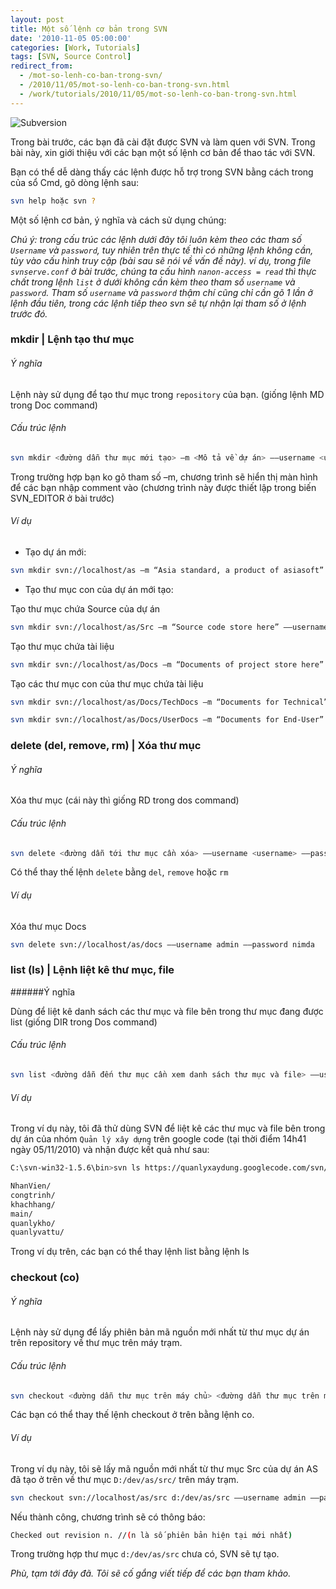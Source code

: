 ```yaml
---
layout: post
title: Một số lệnh cơ bản trong SVN
date: '2010-11-05 05:00:00'
categories: [Work, Tutorials]
tags: [SVN, Source Control]
redirect_from: 
  - /mot-so-lenh-co-ban-trong-svn/
  - /2010/11/05/mot-so-lenh-co-ban-trong-svn.html
  - /work/tutorials/2010/11/05/mot-so-lenh-co-ban-trong-svn.html
---
```


![Subversion](https://trinhvanchung.files.wordpress.com/2010/11/image_thumb.png?w=396&h=58)

Trong bài trước, các bạn đã cài đặt được SVN và làm quen với SVN. Trong bài này, xin giới thiệu với các bạn một số lệnh cơ bản để thao tác với SVN.

Bạn có thể dễ dàng thấy các lệnh được hỗ trợ trong SVN bằng cách trong của sổ Cmd, gõ dòng lệnh sau:

~~~ bash
svn help hoặc svn ?
~~~

Một số lệnh cơ bản, ý nghĩa và cách sử dụng chúng:

*Chú ý: trong cấu trúc các lệnh dưới đây tôi luôn kèm theo các tham số `Username` và `password`, tuy nhiên trên thực tế thì có những lệnh không cần, tùy vào cấu hình truy cập (bài sau sẽ nói về vấn đề này). ví dụ, trong file `svnserve.conf` ở bài trước, chúng ta cấu hình `nanon-access = read` thì thực chất trong lệnh `list` ở dưới không cần kèm theo tham số `username` và `password`. Tham số `username` và `password` thậm chí cũng chỉ cần gõ 1 lần ở lệnh đầu tiên, trong các lệnh tiếp theo svn sẽ tự nhận lại tham số ở lệnh trước đó.*

### mkdir | Lệnh tạo thư mục
###### Ý nghĩa
Lệnh này sử dụng để tạo thư mục trong `repository` của bạn. (giống lệnh MD trong Doc command)

###### Cấu trúc lệnh

~~~ bash
svn mkdir <đường dẫn thư mục mới tạo> –m <Mô tả về dự án> ––username <username> ––password <password>
~~~

Trong trường hợp bạn ko gõ tham số –m, chương trình sẽ hiển thị màn hình để các bạn nhập comment vào (chương trình này được thiết lập trong biến SVN_EDITOR ở bài trước)

###### Ví dụ
* Tạo dự án mới:

~~~ bash
svn mkdir svn://localhost/as –m “Asia standard, a product of asiasoft” ––username admin ––password nimda
~~~

* Tạo thư mục con của dự án mới tạo:

Tạo thư mục chứa Source của dự án

~~~ bash 
svn mkdir svn://localhost/as/Src –m “Source code store here” ––username admin ––password nimda
~~~

Tạo thư mục chứa tài liệu  

~~~ bash
svn mkdir svn://localhost/as/Docs –m “Documents of project store here” ––username admin ––password nimda
~~~

Tạo các thư mục con của thư mục chứa tài liệu

~~~ bash
svn mkdir svn://localhost/as/Docs/TechDocs –m “Documents for Technical” ––username admin ––password nimda

svn mkdir svn://localhost/as/Docs/UserDocs –m “Documents for End-User” ––username admin ––password nimda
~~~

### delete (del, remove, rm) | Xóa thư mục 
###### Ý nghĩa
Xóa thư mục (cái này thì giống RD trong dos command)

###### Cấu trúc lệnh

~~~ bash
svn delete <đường dẫn tới thư mục cần xóa> ––username <username> ––password <password>
~~~

Có thể thay thế lệnh `delete` bằng `del`, `remove` hoặc `rm`

###### Ví dụ

Xóa thư mục Docs

~~~ bash
svn delete svn://localhost/as/docs ––username admin ––password nimda
~~~

### list (ls) | Lệnh liệt kê thư mục, file
######Ý nghĩa

Dùng để liệt kê danh sách các thư mục và file bên trong thư mục đang được list (giống DIR trong Dos command)

###### Cấu trúc lệnh

~~~ bash
svn list <đường dẫn đến thư mục cần xem danh sách thư mục và file> ––username <username> ––password <password>
~~~
###### Ví dụ

Trong ví dụ này, tôi đã thử dùng SVN để liệt kê các thư mục và file bên trong dự án của nhóm `Quản lý xây dựng` trên google code (tại thời điểm 14h41 ngày 05/11/2010) và nhận được kết quả như sau:

~~~ bash
C:\svn-win32-1.5.6\bin>svn ls https://quanlyxaydung.googlecode.com/svn/trunk/code/

NhanVien/
congtrinh/
khachhang/
main/
quanlykho/
quanlyvattu/
~~~

Trong ví dụ trên, các bạn có thể thay lệnh list bằng lệnh ls

### checkout (co)
###### Ý nghĩa
Lệnh này sử dụng để lấy phiên bản mã nguồn mới nhất từ thư mục dự án trên repository về thư mục trên máy trạm.

###### Cấu trúc lệnh
~~~ bash
svn checkout <đường dẫn thư mục trên máy chủ> <đường dẫn thư mục trên máy trạm> ––username <username> ––password  <password>
~~~

Các bạn có thể thay thế lệnh checkout ở trên bằng lệnh co.

###### Ví dụ

Trong ví dụ này, tôi sẽ lấy mã nguồn mới nhất từ thư mục Src của dự án AS đã tạo ở trên về thư mục `D:/dev/as/src/` trên máy trạm.

~~~ bash
svn checkout svn://localhost/as/src d:/dev/as/src ––username admin ––password nimda
~~~

Nếu thành công, chương trình sẽ có thông báo:

~~~ bash
Checked out revision n. //(n là số phiên bản hiện tại mới nhất)
~~~

Trong trường hợp thư mục `d:/dev/as/src` chưa có, SVN sẽ tự tạo.

*Phù, tạm tới đây đã. Tôi sẽ cố gắng viết tiếp để các bạn tham khảo.*

